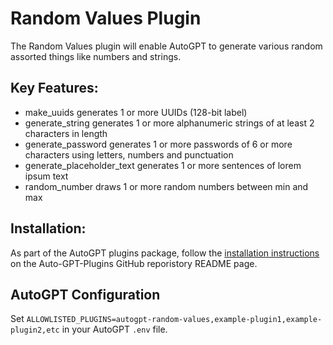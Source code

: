 # Random Values Plugin

The Random Values plugin will enable AutoGPT to generate various random assorted 
things like numbers and strings.

## Key Features:
- make_uuids generates 1 or more UUIDs (128-bit label)
- generate_string generates 1 or more alphanumeric strings of at least 2 
  characters in length
- generate_password generates 1 or more passwords of 6 or more characters 
  using letters, numbers and punctuation
- generate_placeholder_text generates 1 or more sentences of lorem ipsum text
- random_number draws 1 or more random numbers between min and max

## Installation:
As part of the AutoGPT plugins package, follow the 
[installation instructions](https://github.com/Significant-Gravitas/Auto-GPT-Plugins) 
on the Auto-GPT-Plugins GitHub reporistory README page.

## AutoGPT Configuration

Set `ALLOWLISTED_PLUGINS=autogpt-random-values,example-plugin1,example-plugin2,etc` in your AutoGPT `.env` file.
